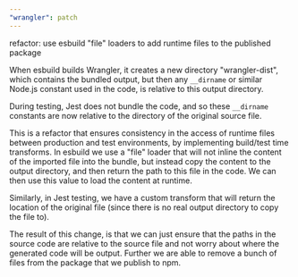 ```yaml
---
"wrangler": patch
---
```


refactor: use esbuild "file" loaders to add runtime files to the published package

When esbuild builds Wrangler, it creates a new directory "wrangler-dist", which
contains the bundled output, but then any `__dirname` or similar Node.js constant
used in the code, is relative to this output directory.

During testing, Jest does not bundle the code, and so these `__dirname` constants
are now relative to the directory of the original source file.

This is a refactor that ensures consistency in the access of runtime files
between production and test environments, by implementing build/test time transforms.
In esbuild we use a "file" loader that will not inline the content of the imported file
into the bundle, but instead copy the content to the output directory, and then return
the path to this file in the code. We can then use this value to load the content at
runtime.

Similarly, in Jest testing, we have a custom transform that will return the location of the
original file (since there is no real output directory to copy the file to).

The result of this change, is that we can just ensure that the paths in the source code are
relative to the source file and not worry about where the generated code will be output.
Further we are able to remove a bunch of files from the package that we publish to npm.
